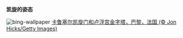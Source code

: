 
**凯旋的姿态**

![bing-wallpaper](https://www.bing.com/th?id=OHR.ParisLouvre_ZH-CN0341884841_1920x1080.jpg)
[卡鲁塞尔凯旋门和卢浮宫金字塔，巴黎，法国 (© Jon Hicks/Getty Images)](https://www.bing.com/search?q=%E5%8D%A1%E9%B2%81%E5%A1%9E%E5%B0%94%E5%87%AF%E6%97%8B%E9%97%A8&amp;form=hpcapt&amp;mkt=zh-cn)
  